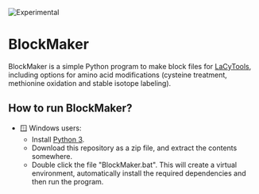 ![Experimental](https://img.shields.io/badge/status-experimental-yellow)

# BlockMaker
BlockMaker is a  simple Python program to make block files for [LaCyTools](<https://pubs.acs.org/doi/10.1021/acs.jproteome.6b00171>), including options for amino acid modifications (cysteine treatment, methionine oxidation and stable isotope labeling).

## How to run BlockMaker?
- 🪟 Windows users:
    - Install [Python 3](https://www.python.org/downloads/).
    - Download this repository as a zip file, and extract the contents somewhere.
    - Double click the file "BlockMaker.bat". This will create a virtual environment, automatically install the required dependencies and then run the program.
